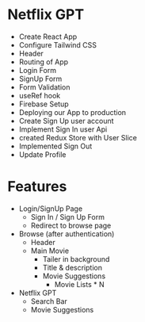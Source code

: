 # Netflix GPT
 
  - Create React App
  - Configure Tailwind CSS
  - Header
  - Routing of App
  - Login Form
  - SignUp Form
  - Form Validation
  - useRef hook
  - Firebase Setup
  - Deploying our App to production
  - Create Sign Up user account
  - Implement Sign In user Api
  - created Redux Store with User Slice
  - Implemented Sign Out
  - Update Profile


# Features
  - Login/SignUp Page
    - Sign In / Sign Up Form
    - Redirect to browse page
  - Browse (after authentication)
    - Header
    - Main Movie
         - Tailer in background
         - Title & description
         - Movie Suggestions 
             - Movie Lists * N
  - Netflix GPT
    - Search Bar
    - Movie Suggestions          